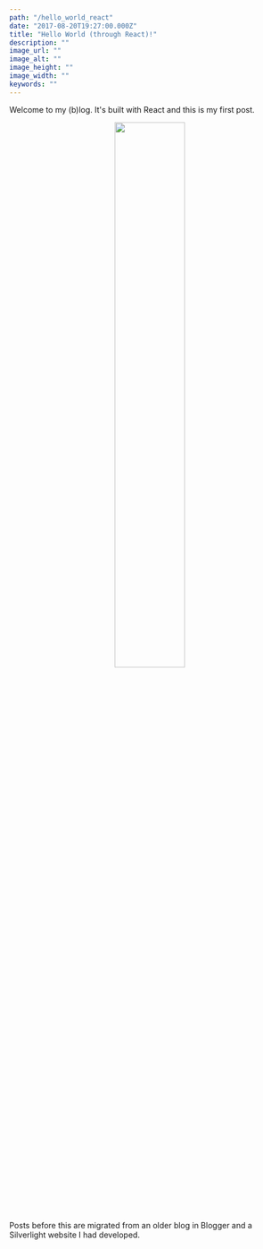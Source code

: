 ```yaml
---
path: "/hello_world_react"
date: "2017-08-20T19:27:00.000Z"
title: "Hello World (through React)!"
description: ""
image_url: ""
image_alt: ""
image_height: ""
image_width: ""
keywords: ""
---
```


<p>
Welcome to my (b)log. It's built with React and this is my first post.
</p>

<center><img src="https://s-media-cache-ak0.pinimg.com/originals/f2/3e/8c/f23e8c5197a51c3553fbb4705f0e6383.jpg" width="50%" height="50%" /></center>

<p>
Posts before this are migrated from an older blog in Blogger and a Silverlight website I had developed.
</p>